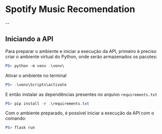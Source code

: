 # Spotify Music Recomendation
--
## Iniciando a API
Para preparar o ambiente e iniciar a execução da API, primeiro é preciso criar o ambiente virtual do Python, onde serão armazenados os pacotes:

```powershell
PS> python -m venv .\venv\
```

Ativar o ambiente no terminal

```powershell
PS> .\venv\Scripts\activate
```

E então instalar as dependências presentes no arquivo `requirements.txt`

```powershell
PS> pip install -r .\requirements.txt
```

Com o ambiente preparado, é possível iniciar a execução da API com o comando:

```powershell
PS> flask run
```
